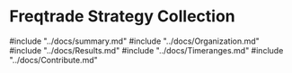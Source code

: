 # Freqtrade Strategy Collection

#include "../docs/summary.md"
#include "../docs/Organization.md"
#include "../docs/Results.md"
#include "../docs/Timeranges.md"
#include "../docs/Contribute.md"
